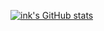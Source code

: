 [![ink's GitHub stats](https://github-readme-stats.vercel.app/api?username=ink-developer&theme=radical)](https://github.com/anuraghazra/github-readme-stats)
